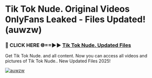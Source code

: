 # Tik Tok Nude. Original Videos 0nlyFans Leaked - Files Updated! (auwzw)

<h3>🔴 CLICK HERE 🌐==►► <a href="https://tinyurl.com/y5r63du9" rel="nofollow">Tik Tok Nude. Updated Files</a></h3>

Get Tik Tok Nude. and all content. Now you can access all videos and pictures of Tik Tok Nude.. New Updated Files 2025!

[![auwzw](https://i.imgur.com/UVo9nyh.gif)](https://tinyurl.com/y5r63du9)